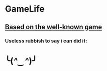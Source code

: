 # GameLife

## [Based on the well-known game](https://uk.wikipedia.org/wiki/%D0%96%D0%B8%D1%82%D1%82%D1%8F_(%D0%B3%D1%80%D0%B0))

### Useless rubbish to say i can did it:
# ╰(*^‿^*)╯ 
